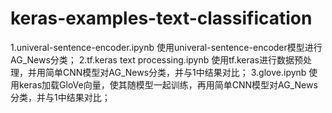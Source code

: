 # keras-examples-text-classification
1.univeral-sentence-encoder.ipynb 使用univeral-sentence-encoder模型进行AG_News分类；
2.tf.keras text processing.ipynb 使用tf.keras进行数据预处理，并用简单CNN模型对AG_News分类，并与1中结果对比；
3.glove.ipynb 使用keras加载GloVe向量，使其随模型一起训练，再用简单CNN模型对AG_News分类，并与1中结果对比；
